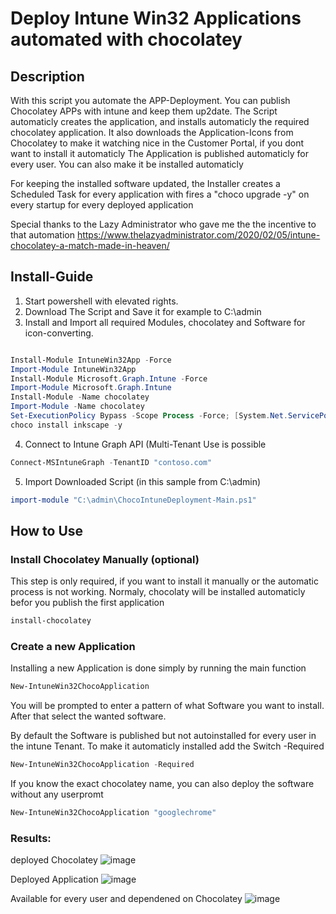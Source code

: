 # Deploy Intune Win32 Applications automated with chocolatey
## Description
With this script you automate the APP-Deployment.
You can publish Chocolatey APPs with intune and keep them up2date.
The Script automaticly creates the application, and installs automaticly the required chocolatey application.
It also downloads the Application-Icons from Chocolatey to make it watching nice in the Customer Portal, if you dont want to install it automaticly
The Application is published automaticly for every user.
You can also make it be installed automaticly

For keeping the installed software updated, the Installer creates a Scheduled Task for every application with fires a "choco upgrade <application> -y" on every startup for every deployed application
  
Special thanks to the Lazy Administrator who gave me the the incentive to that automation 
https://www.thelazyadministrator.com/2020/02/05/intune-chocolatey-a-match-made-in-heaven/

## Install-Guide
1. Start powershell with elevated rights.
2. Download The Script and Save it for example to C:\admin
3. Install and Import all required Modules, chocolatey and Software for icon-converting.
```powershell

Install-Module IntuneWin32App -Force
Import-Module IntuneWin32App
Install-Module Microsoft.Graph.Intune -Force
Import-Module Microsoft.Graph.Intune
Install-Module -Name chocolatey
Import-Module -Name chocolatey
Set-ExecutionPolicy Bypass -Scope Process -Force; [System.Net.ServicePointManager]::SecurityProtocol = [System.Net.ServicePointManager]::SecurityProtocol -bor 3072; iex ((New-Object System.Net.WebClient).DownloadString('https://community.chocolatey.org/install.ps1'))
choco install inkscape -y

```
4. Connect to Intune Graph API (Multi-Tenant Use is possible
```powershell
Connect-MSIntuneGraph -TenantID "contoso.com"
```
5. Import Downloaded Script (in this sample from C:\admin)
```powershell
import-module "C:\admin\ChocoIntuneDeployment-Main.ps1"
```
## How to Use
### Install Chocolatey Manually (optional)
This step is only required, if you want to install it manually or the automatic process is not working.
Normaly, chocolaty will be installed automaticly befor you publish the first application
```powershell
install-chocolatey
```
### Create a new Application
Installing a new Application is done simply by running the main function
```powershell
New-IntuneWin32ChocoApplication
```
You will be prompted to enter a pattern of what Software you want to install.
After that select the wanted software.

By default the Software is published but not autoinstalled for every user in the intune Tenant.
To make it automaticly installed add the Switch -Required
```powershell
New-IntuneWin32ChocoApplication -Required
```

If you know the exact chocolatey name, you can also deploy the software without any userpromt
```powershell
New-IntuneWin32ChocoApplication "googlechrome"
```
### Results:
deployed Chocolatey
![image](https://user-images.githubusercontent.com/9081611/163720203-5c0b8f83-0d2e-4d01-bf5c-6fa84572fc2a.png)

Deployed Application
![image](https://user-images.githubusercontent.com/9081611/163720228-fed60e20-b2bb-420c-b7b5-b23a86649af6.png)

Available for every user and dependened on Chocolatey
![image](https://user-images.githubusercontent.com/9081611/163720260-b979c1bd-ca30-4d2e-8860-d4b6424f880d.png)
